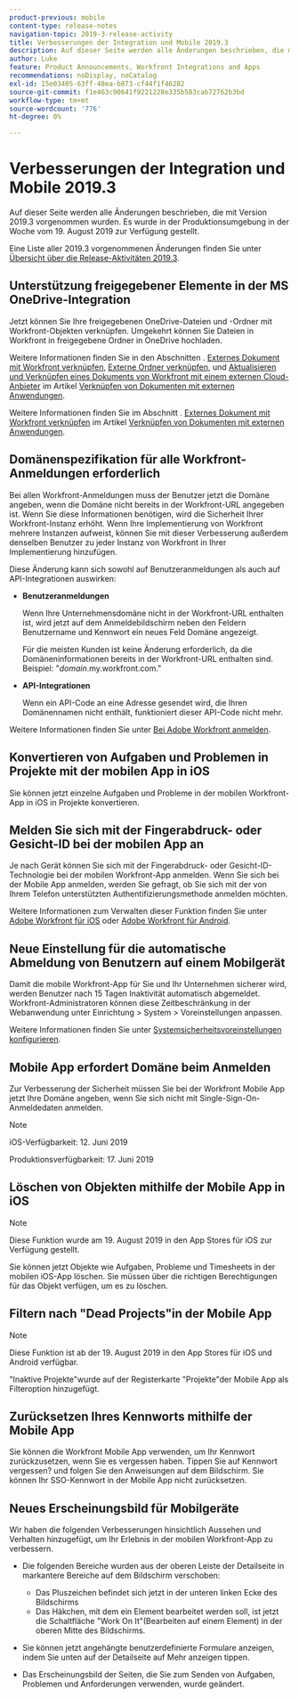 ```yaml
---
product-previous: mobile
content-type: release-notes
navigation-topic: 2019-3-release-activity
title: Verbesserungen der Integration und Mobile 2019.3
description: Auf dieser Seite werden alle Änderungen beschrieben, die mit Version 2019.3 vorgenommen wurden. Es wurde in der Produktionsumgebung in der Woche vom 19. August 2019 zur Verfügung gestellt.
author: Luke
feature: Product Announcements, Workfront Integrations and Apps
recommendations: noDisplay, noCatalog
exl-id: 15e03405-63ff-48ea-b873-cf44f1f46282
source-git-commit: f1e463c90641f9221228e335b583cab72762b3bd
workflow-type: tm+mt
source-wordcount: '776'
ht-degree: 0%

---
```


# Verbesserungen der Integration und Mobile 2019.3

Auf dieser Seite werden alle Änderungen beschrieben, die mit Version 2019.3 vorgenommen wurden. Es wurde in der Produktionsumgebung in der Woche vom 19. August 2019 zur Verfügung gestellt.

Eine Liste aller 2019.3 vorgenommenen Änderungen finden Sie unter [Übersicht über die Release-Aktivitäten 2019.3](../../../../product-announcements/product-releases/quarterly-release-archive/2019.3-release-activity/2019-3-release-activity-overview.md).

## Unterstützung freigegebener Elemente in der MS OneDrive-Integration

Jetzt können Sie Ihre freigegebenen OneDrive-Dateien und -Ordner mit Workfront-Objekten verknüpfen. Umgekehrt können Sie Dateien in Workfront in freigegebene Ordner in OneDrive hochladen.

Weitere Informationen finden Sie in den Abschnitten . [Externes Dokument mit Workfront verknüpfen](../../../../documents/adding-documents-to-workfront/link-documents-from-external-apps.md#linking-existing-documents), [Externe Ordner verknüpfen](../../../../documents/adding-documents-to-workfront/link-documents-from-external-apps.md#linking-a-folder), und [Aktualisieren und Verknüpfen eines Dokuments von Workfront mit einem externen Cloud-Anbieter](../../../../documents/adding-documents-to-workfront/link-documents-from-external-apps.md#sending-documents) im Artikel [Verknüpfen von Dokumenten mit externen Anwendungen](../../../../documents/adding-documents-to-workfront/link-documents-from-external-apps.md).

Weitere Informationen finden Sie im Abschnitt . [Externes Dokument mit Workfront verknüpfen](../../../../documents/adding-documents-to-workfront/link-documents-from-external-apps.md#linking-existing-documents) im Artikel [Verknüpfen von Dokumenten mit externen Anwendungen](../../../../documents/adding-documents-to-workfront/link-documents-from-external-apps.md).

## Domänenspezifikation für alle Workfront-Anmeldungen erforderlich

Bei allen Workfront-Anmeldungen muss der Benutzer jetzt die Domäne angeben, wenn die Domäne nicht bereits in der Workfront-URL angegeben ist. Wenn Sie diese Informationen benötigen, wird die Sicherheit Ihrer Workfront-Instanz erhöht. Wenn Ihre Implementierung von Workfront mehrere Instanzen aufweist, können Sie mit dieser Verbesserung außerdem denselben Benutzer zu jeder Instanz von Workfront in Ihrer Implementierung hinzufügen.

Diese Änderung kann sich sowohl auf Benutzeranmeldungen als auch auf API-Integrationen auswirken:

* **Benutzeranmeldungen**

  Wenn Ihre Unternehmensdomäne nicht in der Workfront-URL enthalten ist, wird jetzt auf dem Anmeldebildschirm neben den Feldern Benutzername und Kennwort ein neues Feld Domäne angezeigt.

  Für die meisten Kunden ist keine Änderung erforderlich, da die Domäneninformationen bereits in der Workfront-URL enthalten sind. Beispiel: &quot;*domain*.my.workfront.com.&quot;

* **API-Integrationen**

  Wenn ein API-Code an eine Adresse gesendet wird, die Ihren Domänennamen nicht enthält, funktioniert dieser API-Code nicht mehr.

Weitere Informationen finden Sie unter [Bei Adobe Workfront anmelden](../../../../workfront-basics/manage-your-account-and-profile/managing-your-workfront-account/log-in-to-workfront.md).

## Konvertieren von Aufgaben und Problemen in Projekte mit der mobilen App in iOS

Sie können jetzt einzelne Aufgaben und Probleme in der mobilen Workfront-App in iOS in Projekte konvertieren.

## Melden Sie sich mit der Fingerabdruck- oder Gesicht-ID bei der mobilen App an

Je nach Gerät können Sie sich mit der Fingerabdruck- oder Gesicht-ID-Technologie bei der mobilen Workfront-App anmelden. Wenn Sie sich bei der Mobile App anmelden, werden Sie gefragt, ob Sie sich mit der von Ihrem Telefon unterstützten Authentifizierungsmethode anmelden möchten.

Weitere Informationen zum Verwalten dieser Funktion finden Sie unter [Adobe Workfront für iOS](../../../../workfront-basics/mobile-apps/using-the-workfront-mobile-app/workfront-for-ios.md) oder [Adobe Workfront für Android](../../../../workfront-basics/mobile-apps/using-the-workfront-mobile-app/workfront-for-android.md).

## Neue Einstellung für die automatische Abmeldung von Benutzern auf einem Mobilgerät

Damit die mobile Workfront-App für Sie und Ihr Unternehmen sicherer wird, werden Benutzer nach 15 Tagen Inaktivität automatisch abgemeldet. Workfront-Administratoren können diese Zeitbeschränkung in der Webanwendung unter Einrichtung > System > Voreinstellungen anpassen.

Weitere Informationen finden Sie unter [Systemsicherheitsvoreinstellungen konfigurieren](../../../../administration-and-setup/manage-workfront/security/configure-security-preferences.md).

## Mobile App erfordert Domäne beim Anmelden

Zur Verbesserung der Sicherheit müssen Sie bei der Workfront Mobile App jetzt Ihre Domäne angeben, wenn Sie sich nicht mit Single-Sign-On-Anmeldedaten anmelden.

>[!NOTE]
>
>iOS-Verfügbarkeit: 12. Juni 2019
>
>Produktionsverfügbarkeit: 17. Juni 2019

## Löschen von Objekten mithilfe der Mobile App in iOS

>[!NOTE]
>
>Diese Funktion wurde am 19. August 2019 in den App Stores für iOS zur Verfügung gestellt.

Sie können jetzt Objekte wie Aufgaben, Probleme und Timesheets in der mobilen iOS-App löschen. Sie müssen über die richtigen Berechtigungen für das Objekt verfügen, um es zu löschen.

## Filtern nach &quot;Dead Projects&quot;in der Mobile App

>[!NOTE]
>
>Diese Funktion ist ab der 19. August 2019 in den App Stores für iOS und Android verfügbar.

&quot;Inaktive Projekte&quot;wurde auf der Registerkarte &quot;Projekte&quot;der Mobile App als Filteroption hinzugefügt.

## Zurücksetzen Ihres Kennworts mithilfe der Mobile App

Sie können die Workfront Mobile App verwenden, um Ihr Kennwort zurückzusetzen, wenn Sie es vergessen haben. Tippen Sie auf Kennwort vergessen? und folgen Sie den Anweisungen auf dem Bildschirm. Sie können Ihr SSO-Kennwort in der Mobile App nicht zurücksetzen.

## Neues Erscheinungsbild für Mobilgeräte

Wir haben die folgenden Verbesserungen hinsichtlich Aussehen und Verhalten hinzugefügt, um Ihr Erlebnis in der mobilen Workfront-App zu verbessern.

* Die folgenden Bereiche wurden aus der oberen Leiste der Detailseite in markantere Bereiche auf dem Bildschirm verschoben:

   * Das Pluszeichen befindet sich jetzt in der unteren linken Ecke des Bildschirms
   * Das Häkchen, mit dem ein Element bearbeitet werden soll, ist jetzt die Schaltfläche &quot;Work On It&quot;(Bearbeiten auf einem Element) in der oberen Mitte des Bildschirms.

* Sie können jetzt angehängte benutzerdefinierte Formulare anzeigen, indem Sie unten auf der Detailseite auf Mehr anzeigen tippen.
* Das Erscheinungsbild der Seiten, die Sie zum Senden von Aufgaben, Problemen und Anforderungen verwenden, wurde geändert.

